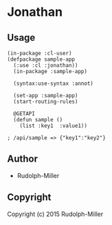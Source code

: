 # Jonathan

## Usage

```
(in-package :cl-user)
(defpackage sample-app
  (:use :cl :jonathan))
  (in-package :sample-app)

  (syntax:use-syntax :annot)

  (set-app :sample-app)
  (start-routing-rules)

  @GETAPI
  (defun sample ()
    (list :key1  :value1))

; /api/sample => {"key1":"key2"}
```

## Author

* Rudolph-Miller

## Copyright

Copyright (c) 2015 Rudolph-Miller
